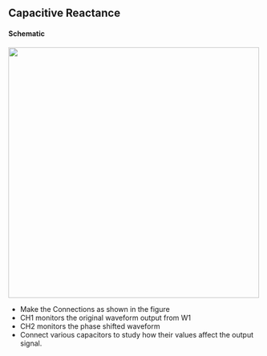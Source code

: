 Capacitive Reactance
---

#### Schematic

<img src="https://fossasia.github.io/pslab-experiments/images/schematics/CR.svg" width=500 height=500>	

* Make the Connections as shown in the figure
* CH1 monitors the original waveform output from W1
* CH2 monitors the phase shifted waveform
* Connect various capacitors to study how their values affect the output signal.
	
